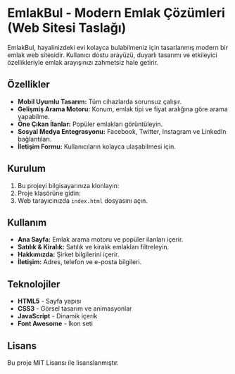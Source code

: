 # EmlakBul - Modern Emlak Çözümleri (Web Sitesi Taslağı)

EmlakBul, hayalinizdeki evi kolayca bulabilmeniz için tasarlanmış modern bir emlak web sitesidir. Kullanıcı dostu arayüzü, duyarlı tasarımı ve etkileyici özellikleriyle emlak arayışınızı zahmetsiz hale getirir.

## Özellikler

- **Mobil Uyumlu Tasarım:** Tüm cihazlarda sorunsuz çalışır.
- **Gelişmiş Arama Motoru:** Konum, emlak tipi ve fiyat aralığına göre arama yapabilme.
- **Öne Çıkan İlanlar:** Popüler emlakları görüntüleyin.
- **Sosyal Medya Entegrasyonu:** Facebook, Twitter, Instagram ve LinkedIn bağlantıları.
- **İletişim Formu:** Kullanıcıların kolayca ulaşabilmesi için.

## Kurulum

1. Bu projeyi bilgisayarınıza klonlayın:
2. Proje klasörüne gidin:
3. Web tarayıcınızda `index.html` dosyasını açın.

## Kullanım

- **Ana Sayfa:** Emlak arama motoru ve popüler ilanları içerir.
- **Satılık & Kiralık:** Satılık ve kiralık emlakları filtreleyin.
- **Hakkımızda:** Şirket bilgilerini içerir.
- **İletişim:** Adres, telefon ve e-posta bilgileri.

## Teknolojiler

- **HTML5** - Sayfa yapısı
- **CSS3** - Görsel tasarım ve animasyonlar
- **JavaScript** - Dinamik içerik
- **Font Awesome** - İkon seti

## Lisans

Bu proje MIT Lisansı ile lisanslanmıştır.
